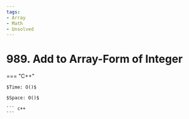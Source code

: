```yaml
---
tags:
- Array
- Math
- Unsolved
---
```



# 989. Add to Array-Form of Integer

=== "C++"

    $Time: O()$

    $Space: O()$

    ``` c++
    ```